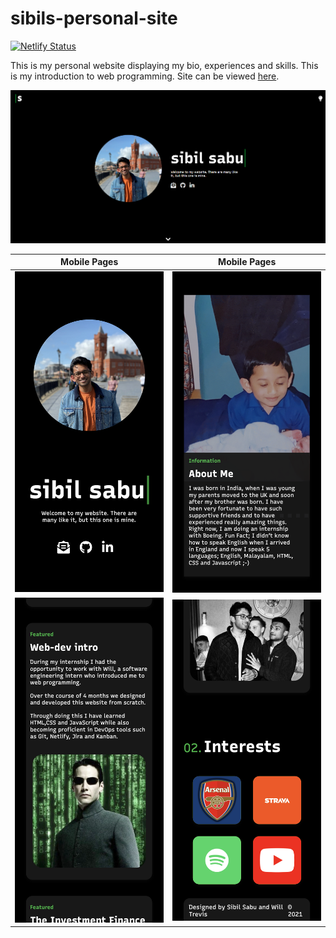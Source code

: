 # sibils-personal-site

[![Netlify Status](https://api.netlify.com/api/v1/badges/42900796-32fc-45f0-8f6a-5574b39f9349/deploy-status)](https://app.netlify.com/sites/modest-mcclintock-0109a4/deploys)

This is my personal website displaying my bio, experiences and skills. This is my introduction to web programming. Site can be viewed [here](www.sibilsabu.com).

![alt text](static/DM.png)

Mobile Pages             |  Mobile Pages
:-------------------------:|:-------------------------:
![alt text](static/mob-vers-4.png)  |  ![alt text](static/mob-vers-3.png)
![alt text](static/mob-vers-2.png)  |  ![alt text](static/mob-vers-1.png)